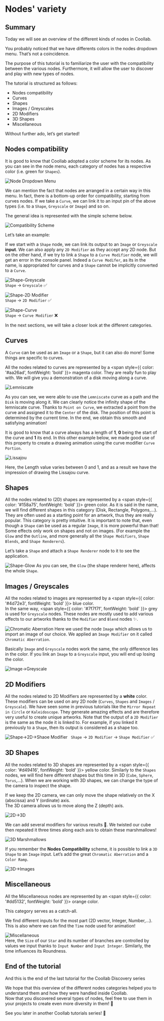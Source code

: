 # Nodes' variety

## Summary

Today we will see an overview of the different kinds of nodes in Coollab.

You probably noticed that we have differents colors in the nodes dropdown menu. That’s not a coincidence.

The purpose of this tutorial is to familiarize the user with the compatibility between the various nodes. Furthermore, it will allow the user to discover and play with new types of nodes.

The tutorial is structured as follows: 

- Nodes compatibility
- Curves
- Shapes
- Images / Greyscales
- 2D Modifiers
- 3D Shapes
- Miscellaneous

Without further ado, let’s get started!

## Nodes compatibility

It is good to know that Coollab adopted a color scheme for its nodes. As you can see in the node menu, each category of nodes has a respective color (i.e. green for `Shapes`).

![Node Dropdown Menu](img/Tuto-Interface/NodeDropdownMenu.png)

We can mention the fact that nodes are arranged in a certain way in this menu. In fact, there is a bottom-up order for compatibility, starting from curves nodes. If we take a `Curve`, we can link it to an input pin of the above types (i.e. to a `Shape`, `Greyscale` or `Image`) and so on.

The general idea is represented with the simple scheme below.

![Compatibility Scheme](img/Tuto-Nodes-Variety/CompatibilityScheme.png)

Let’s take an example: 

If we start with a `Shape` node, we can link its output to an `Image` or `Greyscale` **input**. We can also apply any `2D Modifier` as they accept any 2D node. But on the other hand, if we try to link a `Shape` to a `Curve Modifier` node, we will get an error in the console panel. Indeed a `Curve Modifer`, as its in the name, is appropriated for curves and a `Shape` cannot be implicitly converted to a `Curve`.

<div style={{ display: 'flex', justifyContent: 'center' }}>

![Shape-Greyscale](img/Tuto-Nodes-Variety/Shape-Greyscale.png)<br/>
`Shape` → `Greyscale` ✅

![Shape-2D Modifier](img/Tuto-Nodes-Variety/Shape-2DModifier.png)<br/>
`Shape` → `2D Modifier` ✅

![Shape-Curve](img/Tuto-Nodes-Variety/Shape-Curve.png)<br/>
`Shape` → `Curve Modifier` ❌
</div>
In the next sections, we will take a closer look at the different categories.

## Curves

A `Curve` can be used as an `Image` or a `Shape`, but it can also do more! Some things are specific to curves.

All the nodes related to curves are represented by a <span style={{ color: '#aa26ad', fontWeight: 'bold' }}> magenta </span> color. They are really fun to play with. We will give you a demonstration of a disk moving along a curve.

![Lemniscate](img/Tuto-Nodes-Variety/Lemniscate.gif)

As you can see, we were able to use the `Lemniscate` curve as a path and the `Disk` is moving along it. We can clearly notice the infinity shape of the lemniscate curve. Thanks to `Point on Curve`, we extracted a point from the curve and assigned it to the `Center` of the disk. The position of this point is determined by the current time. In the end, we obtain this smooth and satisfying animation!        

It is good to know that a curve always has a length of **1**, **0** being the start of the curve and **1** its end. In this other example below, we made good use of this property to create a drawing animation using the curve modifier `Curve Portion`.

![Lissajou](img/Tuto-Nodes-Variety/Lissajou.gif)

Here, the Length value varies between 0 and 1, and as a result we have the impression of drawing the Lissajou curve.

## Shapes

All the nodes related to (2D) shapes are represented by a <span style={{ color: '#158a75', fontWeight: 'bold' }}> green </span> color. As it is said in the name, we will find different shapes in this category (Disk, Rectangle, Polygons,…). They are often used as a starting point for an artwork, thus they are really popular. This category is pretty intuitive. It is important to note that, even though a `Shape` can be used as a regular `Image`, it is more powerful than that! Some effects only work on shapes and not on images. (For example the `Glow` and the `Outline`, and more generally all the `Shape Modifiers`, `Shape Blends`, and `Shape Renderers`).

Let’s take a `Shape` and attach a `Shape Renderer` node to it to see the application.

![Shape-Glow](img/Tuto-Nodes-Variety/Shape-Glow.png)
As you can see, the `Glow` (the shape renderer here), affects the whole `Shape`.

## Images / Greyscales

All the nodes related to images are represented by a <span style={{ color: '#4d72e3', fontWeight: 'bold' }}> blue </span> color.<br/> 
In the same way, <span style={{ color: '#7f7f7f', fontWeight: 'bold' }}> grey </span> is used for `Greyscale` nodes. These nodes are mostly used to add various effects to our artworks thanks to the `Modifier` and `Blend` nodes ✨.

![Chromatic Aberration](img/Tuto-Nodes-Variety/ChromaticAberration.png)
Here we used the node `Image` which allows us to import an image of our choice. We applied an `Image Modifier` on it called `Chromatic Aberration`.

Basically `Image` and `Greyscale` nodes work the same, the only difference lies in the color. If you link an `Image` to a `Greyscale` input, you will end up losing the color.

![Image->Greyscale](img/Tuto-Nodes-Variety/ImageGreyscale.gif)

## 2D Modifiers

All the nodes related to 2D Modifiers are represented by a **white** color. These modifiers can be used on any 2D node (`Curves`, `Shapes` and `Images` / `Greyscale`). We have seen some in previous tutorials like the `Mirror Repeat in Circle` or `Kaleidoscope`. They generate amazing effects and are therefore very useful to create unique artworks. Note that the output of a `2D Modifier` is the same as the node it is linked to. For example, if you linked it previously to a `Shape`, then its output is considered as a shape too.

![Shape->2D->Shaoe Modifier](img/Tuto-Nodes-Variety/Shape-2D-Shape-Modifier.png)
` Shape` → `2D Modifier` → `Shape Modifier` ✅

## 3D Shapes

All the nodes related to 3D shapes are represented by a <span style={{ color: '#d49416', fontWeight: 'bold' }}> yellow </span> color. Similarly to the `Shapes` nodes, we will find here different shapes but this time in 3D (`Cube`, `Sphere`, `Torus`,…). When we are working with 3D shapes, we can change the type of the camera to inspect the shape. 

If we keep the <span class="icon-camera"></span> 2D camera, we can only move the shape relatively on the X (abscissa) and Y (ordinate) axis.<br/>
The <span class="icon-video-camera"></span> 3D camera allows us to move along the Z (depth) axis.

![2D->3D](img/Tuto-Nodes-Variety/2D-3D.gif)

We can add several modifiers for various results 🧊. We twisted our cube then repeated it three times along each axis to obtain these marshmallows!

![3D Marshmallows](img/Tuto-Nodes-Variety/3D-Marshmallows.png)

If you remember the **Nodes Compatibility** scheme, it is possible to link a `3D Shape` to an `Image` input. Let’s add the great `Chromatic Aberration` and a `Color Ramp`.

![3D->Images](img/Tuto-Nodes-Variety/3D-Images.png)

## Miscellaneous

All the Miscellaneous nodes are represented by an <span style={{ color: '#dd5132', fontWeight: 'bold' }}> orange </span> color.

This category serves as a catch-all. 

We find different inputs for the most part (2D vector, Integer, Number,…). This is also where we can find the `Time` node used for animation!

![Miscellaneous](img/Tuto-Nodes-Variety/Miscellaneous.gif)<br/>
Here, the `Size` of our `Star` and its number of branches are controlled by values we input thanks to `Input Number` and `Input Integer`. Similarly, the time influences its Roundness.

## End of the tutorial

And this is the end of the last tutorial for the Coollab Discovery series

We hope that this overview of the different nodes categories helped you to understand them and how they were handled inside Coollab.<br/>
Now that you discovered several types of nodes, feel free to use them in your projects to create even more diversity in them! 🌟<br/>

See you later in another Coollab tutorials series! 👀




